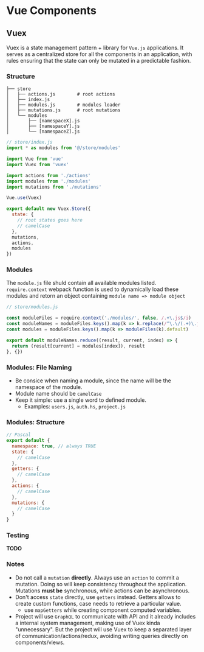 # Vue Components

## Vuex

Vuex is a state management pattern + library for `Vue.js` applications. It serves as a centralized store for all the components in an application, with rules ensuring that the state can only be mutated in a predictable fashion.

### Structure

```
├── store
│   ├── actions.js        # root actions
│   ├── index.js
│   ├── modules.js        # modules loader
│   ├── mutations.js      # root mutations
│   └── modules
│       ├── [namespaceX].js
│       ├── [namespaceY].js
│       └── [namespaceZ].js
```

```js
// store/index.js
import * as modules from '@/store/modules'

import Vue from 'vue'
import Vuex from 'vuex'

import actions from './actions'
import modules from './modules'
import mutations from './mutations'

Vue.use(Vuex)

export default new Vuex.Store({
  state: {
    // root states goes here
    // camelCase
  },
  mutations,
  actions,
  modules
})

```

### Modules

The `module.js` file shuld contain all available modules listed. `require.context` webpack function is used to dynamically load these modules and retorn an object containing `module name => module object`

```js
// store/modules.js

const moduleFiles = require.context('./modules/', false, /.+\.js$/i)
const moduleNames = moduleFiles.keys().map(k => k.replace(/^\.\/(.+)\.js$/, '$1'))
const modules = moduleFiles.keys().map(k => moduleFiles(k).default)

export default moduleNames.reduce((result, current, index) => {
  return (result[current] = modules[index]), result
}, {})

```

### Modules: File Naming

* Be consice when naming a module, since the name will be the namespace of the module.
* Module name should be `camelCase`
* Keep it simple: use a single word to defined module.
  * Examples: `users.js`, `auth.hs`, `project.js`

### Modules: Structure

```js
// Pascal
export default {
  namespace: true, // always TRUE
  state: {
    // camelCase
  },
  getters: {
    // camelCase
  },
  actions: {
    // camelCase
  },
  mutations: {
    // camelCase
  }
}
```

### Testing

**TODO**

### Notes

* Do not call a `mutation` **directly**. Always use an `action` to commit a mutation. Doing so will keep consistency throughout the application. Mutations **must be** synchronous, while actions can be asynchronous.
* Don't access `state` directly, use `getters` instead. Getters allows to create custom functions, case needs to retrieve a particular value.
  * use `mapGetters` while creating component computed variables.
* Project will use `GraphQL` to communicate with API and it already includes a internal system management, making use of Vuex kinda "unnecessary". But the project will use Vuex to keep a separated layer of communication/actions/redux, avoiding writing queries directly on components/views.

